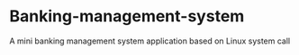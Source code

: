 # Banking-management-system
A mini banking management system application based on Linux system call
